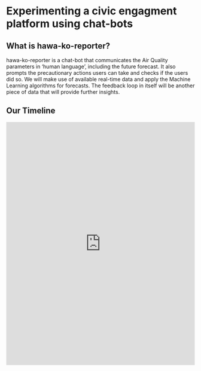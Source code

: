 # Experimenting a civic engagment platform using chat-bots
## What is hawa-ko-reporter?
hawa-ko-reporter is a chat-bot that communicates the Air Quality parameters in ‘human language’, including the future forecast. It also prompts the precautionary actions users can take and checks if the users did so. We will make use of available real-time data and apply the Machine Learning algorithms for forecasts. The feedback loop in itself will be another piece of data that will provide further insights.


## Our Timeline
<iframe src='https://cdn.knightlab.com/libs/timeline3/latest/embed/index.html?source=1B5Nfpiui2sxoGKsnGDiejhPdd0Q0ip5rpTpgPnuGd3A&font=Default&lang=en&timenav_position=top&initial_zoom=5&height=650' width='100%' height='650' webkitallowfullscreen mozallowfullscreen allowfullscreen frameborder='0'></iframe>
